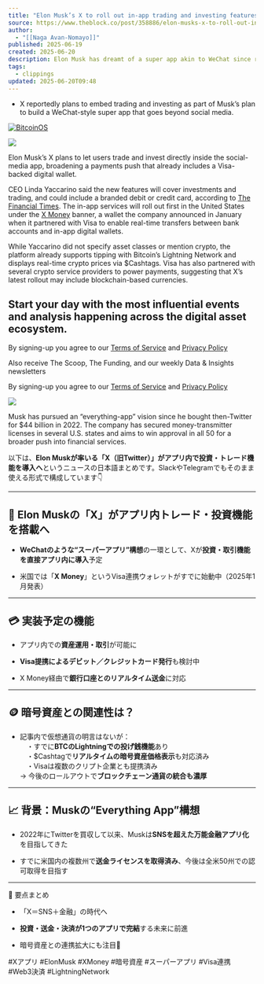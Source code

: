 ```yaml
---
title: "Elon Musk’s X to roll out in-app trading and investing features in line with super app ambitions: FT"
source: https://www.theblock.co/post/358886/elon-musks-x-to-roll-out-in-app-trading-and-investing-features-in-line-with-super-app-ambitions-ft
author:
  - "[[Naga Avan-Nomayo]]"
published: 2025-06-19
created: 2025-06-20
description: Elon Musk has dreamt of a super app akin to WeChat since rebranding Twitter to X in 2022 following his $44 billion takeover.
tags:
  - clippings
updated: 2025-06-20T09:48
---
```

- X reportedly plans to embed trading and investing as part of Musk’s plan to build a WeChat-style super app that goes beyond social media.

[![BitcoinOS](https://www.tbstat.com/wp/uploads/2025/06/Mobile-Banner-300-x-250.png)](https://origins.sovryn.app/bos/ref/153W9EPSQ2K)

![](https://www.tbstat.com/cdn-cgi/image/format=webp,q=50/wp/uploads/2021/10/20220414_Elon-1-1200x675.jpg)

Elon Musk’s X plans to let users trade and invest directly inside the social-media app, broadening a payments push that already includes a Visa-backed digital wallet.

CEO Linda Yaccarino said the new features will cover investments and trading, and could include a branded debit or credit card, according to [The Financial Times](https://www.ft.com/content/3615dfe2-f739-44f7-9823-a8acce6c0380). The in-app services will roll out first in the United States under the [X Money](https://www.theblock.co/post/337454/elon-musks-dream-of-digital-payments-for-x-users-takes-shape-with-visa-partnership) banner, a wallet the company announced in January when it partnered with Visa to enable real-time transfers between bank accounts and in-app digital wallets.

While Yaccarino did not specify asset classes or mention crypto, the platform already supports tipping with Bitcoin’s Lightning Network and displays real-time crypto prices via $Cashtags. Visa has also partnered with several crypto service providers to power payments, suggesting that X’s latest rollout may include blockchain-based currencies.

## Start your day with the most influential events and analysis happening across the digital asset ecosystem.

By signing-up you agree to our [Terms of Service](https://www.theblock.co/terms-service) and [Privacy Policy](https://www.theblock.co/privacy-policy)

 

Also receive The Scoop, The Funding, and our weekly Data & Insights newsletters

By signing-up you agree to our [Terms of Service](https://www.theblock.co/terms-service) and [Privacy Policy](https://www.theblock.co/privacy-policy)

![](https://www.theblock.co/_nuxt/img/Daily.b808ff9.png)

Musk has pursued an “everything-app” vision since he bought then-Twitter for $44 billion in 2022. The company has secured money-transmitter licenses in several U.S. states and aims to win approval in all 50 for a broader push into financial services.

以下は、**Elon Muskが率いる「X（旧Twitter）」がアプリ内で投資・トレード機能を導入へ**というニュースの日本語まとめです。SlackやTelegramでもそのまま使える形式で構成しています👇

---

## 💼 Elon Muskの「X」が**アプリ内トレード・投資機能**を搭載へ

- **WeChatのような“スーパーアプリ”構想**の一環として、Xが**投資・取引機能を直接アプリ内に導入**予定
    
- 米国では「**X Money**」というVisa連携ウォレットがすでに始動中（2025年1月発表）
    

---

## 💳 実装予定の機能

- アプリ内での**資産運用・取引**が可能に
    
- **Visa提携によるデビット／クレジットカード発行**も検討中
    
- X Money経由で**銀行口座とのリアルタイム送金**に対応
    

---

## 🪙 暗号資産との関連性は？

- 記事内で仮想通貨の明言はないが：  
    　・すでに**BTCのLightningでの投げ銭機能**あり  
    　・$Cashtagで**リアルタイムの暗号資産価格表示**も対応済み  
    　・Visaは複数のクリプト企業とも提携済み  
    → 今後のロールアウトで**ブロックチェーン通貨の統合も濃厚**
    

---

## 📈 背景：Muskの“Everything App”構想

- 2022年にTwitterを買収して以来、Muskは**SNSを超えた万能金融アプリ化**を目指してきた
    
- すでに米国内の複数州で**送金ライセンスを取得済み**、今後は全米50州での認可取得を目指す
    

---

📌 要点まとめ

- 「X＝SNS＋金融」の時代へ
    
- **投資・送金・決済が1つのアプリで完結**する未来に前進
    
- 暗号資産との連携拡大にも注目👀
    

#Xアプリ #ElonMusk #XMoney #暗号資産 #スーパーアプリ #Visa連携 #Web3決済 #LightningNetwork